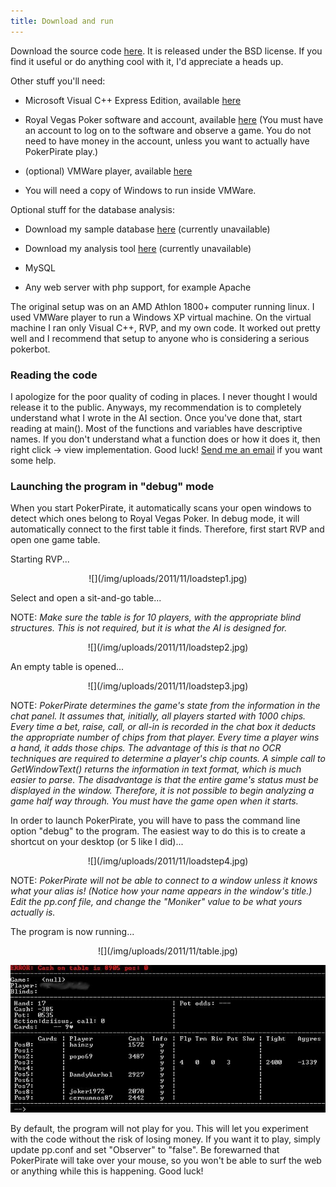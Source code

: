 ```yaml
---
title: Download and run
---
```


Download the source code [here](http://izbicki.me/public/pokerpirate/poker.zip). It is released under the BSD license. If you find it useful or do anything cool with it, I'd appreciate a heads up.

Other stuff you'll need:
	
  * Microsoft Visual C++ Express Edition, available [here](http://www.microsoft.com/express/Windows/)

	
  * Royal Vegas Poker software and account, available [here](http://www.royalvegaspoker.com/) (You must have an account to log on to the software and observe a game. You do not need to have money in the account, unless you want to actually have PokerPirate play.)

	
  * (optional) VMWare player, available [here](http://www.vmware.com/)

	
  * You will need a copy of Windows to run inside VMWare.


Optional stuff for the database analysis:

	
  * Download my sample database [here](http://www.robotpoker.org/PokerPirate/download.html) (currently unavailable)

	
  * Download my analysis tool [here](http://www.robotpoker.org/PokerPirate/download.html) (currently unavailable)

	
  * MySQL

	
  * Any web server with php support, for example Apache


The original setup was on an AMD Athlon 1800+ computer running linux. I used VMWare player to run a Windows XP virtual machine. On the virtual machine I ran only Visual C++, RVP, and my own code. It worked out pretty well and I recommend that setup to anyone who is considering a serious pokerbot.


### Reading the code


I apologize for the poor quality of coding in places. I never thought I would release it to the public. Anyways, my recommendation is to completely understand what I wrote in the AI section. Once you've done that, start reading at main(). Most of the functions and variables have descriptive names. If you don't understand what a function does or how it does it, then right click -> view implementation. Good luck! [Send me an email](mailto:robotpoker@robotpoker.org) if you want some help.


### Launching the program in "debug" mode


When you start PokerPirate, it automatically scans your open windows to detect which ones belong to Royal Vegas Poker. In debug mode, it will automatically connect to the first table it finds. Therefore, first start RVP and open one game table.

Starting RVP...

<centeR>
![](/img/uploads/2011/11/loadstep1.jpg)
</centeR>

Select and open a sit-and-go table...

NOTE: _Make sure the table is for 10 players, with the appropriate blind structures. This is not required, but it is what the AI is designed for._

<center>
![](/img/uploads/2011/11/loadstep2.jpg)
</center>

An empty table is opened...

<center>
![](/img/uploads/2011/11/loadstep3.jpg)
</center>

NOTE: _PokerPirate determines the game's state from the information in the chat panel. It assumes that, initially, all players started with 1000 chips. Every time a bet, raise, call, or all-in is recorded in the chat box it deducts the appropriate number of chips from that player. Every time a player wins a hand, it adds those chips. The advantage of this is that no OCR techniques are required to determine a player's chip counts. A simple call to GetWindowText() returns the information in text format, which is much easier to parse. The disadvantage is that the entire game's status must be displayed in the window. Therefore, it is not possible to begin analyzing a game half way through. You must have the game open when it starts._

In order to launch PokerPirate, you will have to pass the command line option "debug" to the program. The easiest way to do this is to create a shortcut on your desktop (or 5 like I did)...

<center>
![](/img/uploads/2011/11/loadstep4.jpg)
</centeR>

NOTE: _PokerPirate will not be able to connect to a window unless it knows what your alias is! (Notice how your name appears in the window's title.) Edit the pp.conf file, and change the "Moniker" value to be what yours actually is._

The program is now running...

<centeR>
![](/img/uploads/2011/11/table.jpg)

![](/img/uploads/2011/11/pp-default.jpg)
</center>

By default, the program will not play for you. This will let you experiment with the code without the risk of losing money. If you want it to play, simply update pp.conf and set "Observer" to "false". Be forewarned that PokerPirate will take over your mouse, so you won't be able to surf the web or anything while this is happening. Good luck!
